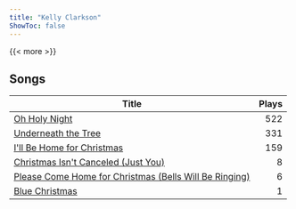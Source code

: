 ```yaml
---
title: "Kelly Clarkson"
ShowToc: false
---
```


{{< more >}}

## Songs
Title | Plays 
----- | -----: 
[Oh Holy Night](/songs/oh-holy-night) | 522
[Underneath the Tree](/songs/underneath-the-tree) | 331
[I'll Be Home for Christmas](/songs/ill-be-home-for-christmas) | 159
[Christmas Isn't Canceled (Just You)](/songs/christmas-isnt-canceled-just-you) | 8
[Please Come Home for Christmas (Bells Will Be Ringing)](/songs/please-come-home-for-christmas-bells-will-be-ringing) | 6
[Blue Christmas](/songs/blue-christmas) | 1

